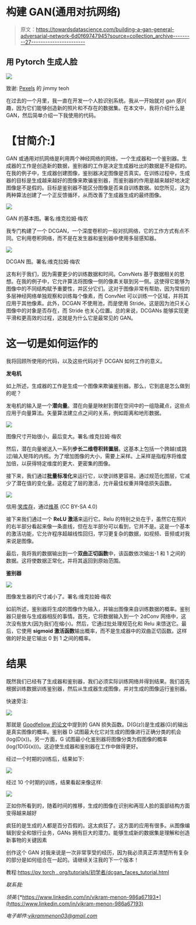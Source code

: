 # 构建 GAN(通用对抗网络)

> 原文：<https://towardsdatascience.com/building-a-gan-general-adversarial-network-6d0f69747945?source=collection_archive---------27----------------------->

## 用 Pytorch 生成人脸

![](img/81c8a313cd16f04d44b9ab5a2926206d.png)

致谢: [Pexels](https://www.pexels.com/photo/people-walks-in-time-square-1634278/?utm_content=attributionCopyText&utm_medium=referral&utm_source=pexels) 的 jimmy teoh

在过去的一个月里，我一直在开发一个人脸识别系统。我从一开始就对 gan 感兴趣，因为它们能够创造新的照片和不存在的数据集。在本文中，我将介绍什么是 GAN，然后简单介绍一下我使用的代码。

# 【甘简介:】

GAN 或通用对抗网络是利用两个神经网络的网络，一个生成器和一个鉴别器。生成器的工作是创造新的数据，鉴别器的工作是决定生成器吐出的数据是不是假的。在我的例子中，生成器创建图像，鉴别器决定图像是否真实。在训练过程中，生成器的目标是生成越来越好的图像来欺骗鉴别器，而鉴别器的作用是越来越好地决定图像是不是假的。目标是鉴别器不能区分图像是否来自训练数据。如您所见，这为两种算法创建了一个正反馈循环，从而改善了生成器生成的最终图像。

![](img/8ef563b0c60fdc66a09aea49f2672c85.png)

GAN 的基本图。署名:维克拉姆·梅农

我专门构建了一个 DCGAN，一个深度卷积的一般对抗网络，它的工作方式有点不同。它利用卷积网络，而不是在发生器和鉴别器中使用多层感知器。

![](img/764bc17409a43b54cfee7c98f5889eb5.png)

DCGAN 图。署名:维克拉姆·梅农

这有利于我们，因为需要更少的训练数据和时间。ConvNets 基于数据相关的思想。在我的例子中，它允许算法将图像一侧的像素关联到另一侧。这使得它能够为图像中的不同结构赋予重要性，并区分它们。这对于图像非常有帮助，因为常规的多层神经网络单独观察和训练每个像素，而 ConvNet 可以训练一个区域，并将其应用于其他像素。此外，DCGAN 不使用池，而是使用 Stride。这是因为池只关心图像中的对象是否存在，而 Stride 也关心位置。总的来说，DCGANs 能够实现更平滑和更高效的过程，这就是为什么它是最常见的 GAN。

# **这一切是如何运作的**

我将回顾所使用的代码，以及这些代码对于 DCGAN 如何工作的意义。

**发电机**

如上所述，生成器的工作是生成一个图像来欺骗鉴别器。那么，它到底是怎么做到的呢？

发电机的输入是一个**潜向量**。潜在向量是映射到潜在空间中的一组隐藏点，这些点应用于向量算法。矢量算法建立点之间的关系，例如距离和地形数据。

![](img/bc4e7d4100dbc8f73cc18f30e7b14181.png)

图像尺寸开始很小，最后变大。署名:维克拉姆·梅农

然后，潜在向量被送入一系列**步长二维卷积转置层**。这基本上包括一个跨越(或跳过)输入矩阵的内核。为了增加图像的大小，需要上采样。上采样是指程序将维度加倍，以获得特定维度的更大、更密集的图像。

接下来，我们通过**批量标准化**来运行它，以使训练更容易。通过规范化图层，它减少了潜在值的变化量。这稳定了层的激活，允许最佳权重并降低损失函数。

![](img/728be8c236cbe760a95480bccd210677.png)

信用:[笑库存](https://commons.wikimedia.org/w/index.php?title=User:Laughsinthestocks&action=edit&redlink=1)，通过[维基](https://commons.wikimedia.org/wiki/File:Activation_rectified_linear.svg) (CC BY-SA 4.0)

接下来我们通过一个 **ReLU 激活**来运行它。Relu 的特别之处在于，虽然它在照片的右半部分看起来像一条直线，但在左半部分可以看到，它并不是。这是一个基本的激活功能，它允许程序超越线性回归，学习更复杂的数据，如视频、音频或对我来说是图像。

最后，我将我的数据输出到一个**双曲正切函数**中，该函数依次输出-1 和 1 之间的数据。这将使数据正常化，并将其返回到原始范围。

**鉴别器**

![](img/bcfaa16b19f5082b583f5ccc442705f2.png)

图像发生器的尺寸减小了。署名:维克拉姆·梅农

如前所述，鉴别器将生成的图像作为输入，并输出图像来自训练数据的概率。鉴别器只是做与生成器相反的事情。首先，它将数据输入到一个 2dConv 网络中，这次没有放大(因为我们在缩小)。然后，它通过批处理规范化和 Relu 来馈送它。最后，它使用 **sigmoid 激活函数**输出概率，而不是生成器中的双曲正切函数。这样做的好处是它输出 0 到 1 之间的概率。

# **结果**

既然我们已经有了生成器和鉴别器，我们必须实际训练网络并得到结果。我们首先根据训练数据训练鉴别器，然后从生成器生成图像，并对生成的图像运行鉴别器。

快速旁注:

![](img/c5cb50f1c14f7870ccde1fba1f51aa41.png)

那就是 [Goodfellow 的论文](https://papers.nips.cc/paper/5423-generative-adversarial-nets.pdf)中提到的 GAN 损失函数。D(G(z))是生成器(G)的输出是真实图像的概率。鉴别器 D 试图最大化它对生成的图像进行正确分类的机会(log(D(x))。另一方面，G 试图最小化鉴别器将图像分类为假图像的概率(log(1D(G(x)))。这迫使生成器和鉴别器在工作中做得更好。

经过一个时期的训练后，结果如下:

![](img/89af46c22bf5a3fce5628f5d6b53294a.png)

经过 10 个时期的训练，结果看起来像这样:

![](img/63ae75b4f648bf414728837e5c1daa6b.png)

正如你所看到的，随着时间的推移，生成的图像在识别和再现人脸的面部结构方面变得越来越好

疯狂的是生成的人都是百分百假的。这太疯狂了。这方面的应用有很多。从图像编辑到安全和银行业务，GANs 拥有巨大的潜力。能够生成新的数据集是理解和创造新事物的关键因素

创作这个 GAN 对我来说是一次非常享受的经历，因为我必须真正弄清楚所有复杂的部分是如何组合在一起的。请继续关注我的下一个版本！

教程:[https://py torch . org/tutorials/初学者/dcgan_faces_tutorial.html](https://pytorch.org/tutorials/beginner/dcgan_faces_tutorial.html)

*联系我:*

*领英:*[*https://www.linkedin.com/in/vikram-menon-986a67193*](https://www.linkedin.com/in/vikram-menon-986a67193)

*电子邮件:vikrammenon03@gmail.com*